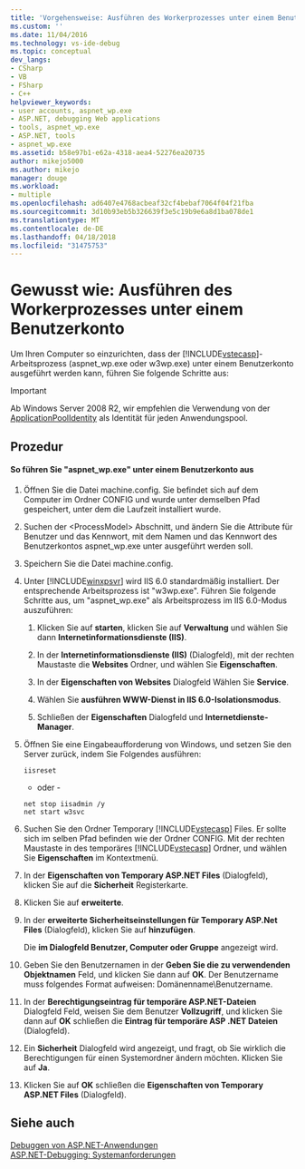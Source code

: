 ```yaml
---
title: 'Vorgehensweise: Ausführen des Workerprozesses unter einem Benutzerkonto | Microsoft Docs'
ms.custom: ''
ms.date: 11/04/2016
ms.technology: vs-ide-debug
ms.topic: conceptual
dev_langs:
- CSharp
- VB
- FSharp
- C++
helpviewer_keywords:
- user accounts, aspnet_wp.exe
- ASP.NET, debugging Web applications
- tools, aspnet_wp.exe
- ASP.NET, tools
- aspnet_wp.exe
ms.assetid: b58e97b1-e62a-4318-aea4-52276ea20735
author: mikejo5000
ms.author: mikejo
manager: douge
ms.workload:
- multiple
ms.openlocfilehash: ad6407e4768acbeaf32cf4bebaf7064f04f21fba
ms.sourcegitcommit: 3d10b93eb5b326639f3e5c19b9e6a8d1ba078de1
ms.translationtype: MT
ms.contentlocale: de-DE
ms.lasthandoff: 04/18/2018
ms.locfileid: "31475753"
---
```

# <a name="how-to-run-the-worker-process-under-a-user-account"></a>Gewusst wie: Ausführen des Workerprozesses unter einem Benutzerkonto
Um Ihren Computer so einzurichten, dass der [!INCLUDE[vstecasp](../code-quality/includes/vstecasp_md.md)]-Arbeitsprozess (aspnet_wp.exe oder w3wp.exe) unter einem Benutzerkonto ausgeführt werden kann, führen Sie folgende Schritte aus:  

 > [!IMPORTANT]
 > Ab Windows Server 2008 R2, wir empfehlen die Verwendung von der [ApplicationPoolIdentity](/iis/manage/configuring-security/application-pool-identities) als Identität für jeden Anwendungspool.
  
## <a name="procedure"></a>Prozedur  
  
#### <a name="to-run-aspnetwpexe-under-a-user-account"></a>So führen Sie "aspnet_wp.exe" unter einem Benutzerkonto aus  
  
1.  Öffnen Sie die Datei machine.config. Sie befindet sich auf dem Computer im Ordner CONFIG und wurde unter demselben Pfad gespeichert, unter dem die Laufzeit installiert wurde.  
  
2.  Suchen der &lt;ProcessModel&gt; Abschnitt, und ändern Sie die Attribute für Benutzer und das Kennwort, mit dem Namen und das Kennwort des Benutzerkontos aspnet_wp.exe unter ausgeführt werden soll.  
  
3.  Speichern Sie die Datei machine.config.  
  
4.  Unter [!INCLUDE[winxpsvr](../debugger/includes/winxpsvr_md.md)] wird IIS 6.0 standardmäßig installiert. Der entsprechende Arbeitsprozess ist "w3wp.exe". Führen Sie folgende Schritte aus, um "aspnet_wp.exe" als Arbeitsprozess im IIS 6.0-Modus auszuführen:  
  
    1.  Klicken Sie auf **starten**, klicken Sie auf **Verwaltung** und wählen Sie dann **Internetinformationsdienste (IIS)**.  
  
    2.  In der **Internetinformationsdienste (IIS)** (Dialogfeld), mit der rechten Maustaste die **Websites** Ordner, und wählen Sie **Eigenschaften**.  
  
    3.  In der **Eigenschaften von Websites** Dialogfeld Wählen Sie **Service**.  
  
    4.  Wählen Sie **ausführen WWW-Dienst in IIS 6.0-Isolationsmodus**.  
  
    5.  Schließen der **Eigenschaften** Dialogfeld und **Internetdienste-Manager**.  
  
5.  Öffnen Sie eine Eingabeaufforderung von Windows, und setzen Sie den Server zurück, indem Sie Folgendes ausführen:  
  
    ```  
    iisreset  
    ```  
    - oder -  
  
    ```  
    net stop iisadmin /y  
    net start w3svc  
    ```  
  
6.  Suchen Sie den Ordner Temporary [!INCLUDE[vstecasp](../code-quality/includes/vstecasp_md.md)] Files. Er sollte sich im selben Pfad befinden wie der Ordner CONFIG. Mit der rechten Maustaste in des temporäres [!INCLUDE[vstecasp](../code-quality/includes/vstecasp_md.md)] Ordner, und wählen Sie **Eigenschaften** im Kontextmenü.  
  
7.  In der **Eigenschaften von Temporary ASP.NET Files** (Dialogfeld), klicken Sie auf die **Sicherheit** Registerkarte.  
  
8.  Klicken Sie auf **erweiterte**.  
  
9. In der **erweiterte Sicherheitseinstellungen für Temporary ASP.Net Files** (Dialogfeld), klicken Sie auf **hinzufügen**.  
  
    Die **im Dialogfeld Benutzer, Computer oder Gruppe** angezeigt wird.  
  
10. Geben Sie den Benutzernamen in der **Geben Sie die zu verwendenden Objektnamen** Feld, und klicken Sie dann auf **OK**. Der Benutzername muss folgendes Format aufweisen: Domänenname\Benutzername.  
  
11. In der **Berechtigungseintrag für temporäre ASP.NET-Dateien** Dialogfeld Feld, weisen Sie dem Benutzer **Vollzugriff**, und klicken Sie dann auf **OK** schließen die **Eintrag für temporäre ASP .NET Dateien** (Dialogfeld).  
  
12. Ein **Sicherheit** Dialogfeld wird angezeigt, und fragt, ob Sie wirklich die Berechtigungen für einen Systemordner ändern möchten. Klicken Sie auf **Ja**.  
  
13. Klicken Sie auf **OK** schließen die **Eigenschaften von Temporary ASP.NET Files** (Dialogfeld).  
  
## <a name="see-also"></a>Siehe auch  
[Debuggen von ASP.NET-Anwendungen](../debugger/how-to-enable-debugging-for-aspnet-applications.md)   
[ASP.NET-Debugging: Systemanforderungen](../debugger/aspnet-debugging-system-requirements.md)  
  
